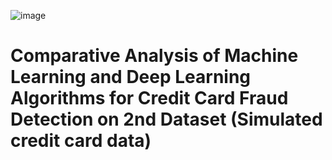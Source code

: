 
![image](https://github.com/Khadija-khanom/credit_card_fraud_detection2/assets/138976722/61327e59-801d-4466-bd47-10105f31484b)
# Comparative Analysis of Machine Learning and Deep Learning Algorithms for Credit Card Fraud Detection on 2nd Dataset (Simulated credit card data) 
